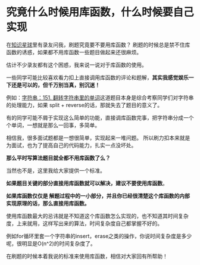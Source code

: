 # 究竟什么时候用库函数，什么时候要自己实现

在[知识星球](https://programmercarl.com/other/kstar.html)里有录友问我，刷题究竟要不要用库函数？  刷题的时候总是禁不住库函数的诱惑，如果都不用库函数一些题目做起来还很麻烦。

估计不少录友都有这个困惑，我来说一说对于库函数的使用。

一些同学可能比较喜欢看力扣上直接调用库函数的评论和题解，**其实我感觉娱乐一下还是可以的，但千万别当真，别沉迷！**

例如：[字符串：151. 翻转字符串里的单词](https://programmercarl.com/0151.%E7%BF%BB%E8%BD%AC%E5%AD%97%E7%AC%A6%E4%B8%B2%E9%87%8C%E7%9A%84%E5%8D%95%E8%AF%8D.html)这道题目本身是综合考察同学们对字符串的处理能力，如果 split  + reverse的话，那就失去了题目的意义了。

有的同学可能不屑于实现这么简单的功能，直接调库函数完事，把字符串分成一个个单词，一想就是那么一回事，多简单。

相信我，很多面试题都是一想很简单，实现起来一堆问题。 所以刷力扣本来就是为面试，也为了提高自己的代码能力，扎实一点没坏处。

**那么平时写算法题目就全都不用库函数了么？**

当然也不是，这里我给大家提供一个标准。

**如果题目关键的部分直接用库函数就可以解决，建议不要使用库函数**。

**如果库函数仅仅是 解题过程中的一小部分，并且你已经很清楚这个库函数的内部实现原理的话，那么直接用库函数。**

使用库函数最大的忌讳就是不知道这个库函数怎么实现的，也不知道其时间复杂度，上来就用，这样写出来的算法，时间复杂度自己都掌握不好的。

例如for循环里套一个字符串的insert，erase之类的操作，你说时间复杂度是多少呢，很明显是O(n^2)的时间复杂度了。

在刷题的时候本着我说的标准来使用库函数，相信对大家回有所帮助！

